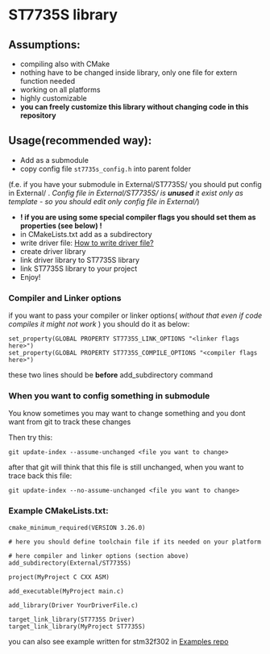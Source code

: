 # ST7735S library

## Assumptions:
- compiling also with CMake
- nothing have to be changed inside library, only one file for extern function needed
- working on all platforms
- highly customizable
- **you can freely customize this library without changing code in this repository**

## Usage(recommended way):
- Add as a submodule
- copy config file `st7735s_config.h` into parent folder

(f.e. if you have your submodule in External/ST7735S/ you should put config in External/ . *Config file in External/ST7735S/ is **unused** it exist only as template - so you should edit only config file in External/*)
- **! if you are using some special compiler flags you should set them as properties (see below) !**
- in CMakeLists.txt add as a subdirectory
- write driver file: [How to write driver file?](driver_file.md)
- create driver library
- link driver library to ST7735S library
- link ST7735S library to your project
- Enjoy!

### Compiler and Linker options
if you want to pass your compiler or linker options( *without that even if code compiles it might not work* ) you should do it as below:
```
set_property(GLOBAL PROPERTY ST7735S_LINK_OPTIONS "<linker flags here>")
set_property(GLOBAL PROPERTY ST7735S_COMPILE_OPTIONS "<compiler flags here>")
```
these two lines should be **before** add_subdirectory command

### When you want to config something in submodule
You know sometimes you may want to change something and you dont want from git to track these changes

Then try this:
```
git update-index --assume-unchanged <file you want to change>
```

after that git will think that this file is still unchanged, when you want to trace back this file:

```
git update-index --no-assume-unchanged <file you want to change>
```


### Example CMakeLists.txt:
```
cmake_minimum_required(VERSION 3.26.0)

# here you should define toolchain file if its needed on your platform

# here compiler and linker options (section above) 
add_subdirectory(External/ST7735S)

project(MyProject C CXX ASM)

add_executable(MyProject main.c)

add_library(Driver YourDriverFile.c)

target_link_library(ST7735S Driver)
target_link_library(MyProject ST7735S)

```

you can also see example written for stm32f302 in [Examples repo](https://github.com/HalmonCelman/Examples/tree/master/ST7735S)
